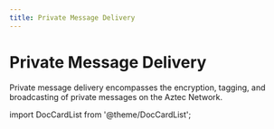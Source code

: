 ```yaml
---
title: Private Message Delivery
---
```


# Private Message Delivery

Private message delivery encompasses the encryption, tagging, and broadcasting of private messages on the Aztec Network.

import DocCardList from '@theme/DocCardList';

<DocCardList />
